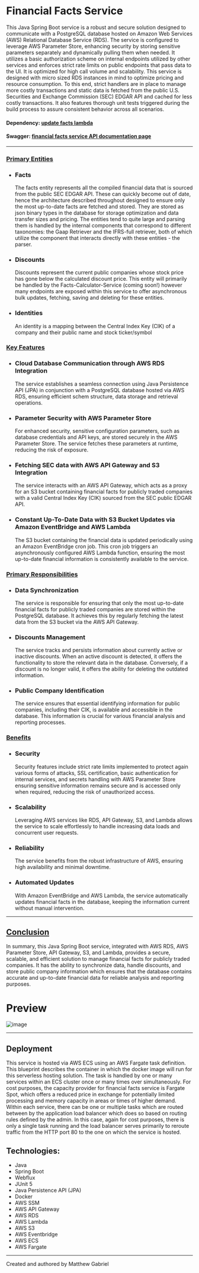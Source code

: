 # Financial Facts Service</h1></u>

This Java Spring Boot service is a robust and secure solution designed to communicate with a PostgreSQL database hosted on Amazon Web Services (AWS) Relational Database Service (RDS). The service is configured to leverage AWS Parameter Store, enhancing security by storing sensitive parameters separately and dynamically pulling them when needed. It utilizes a basic authorization scheme on internal endpoints utilized by other services and enforces strict rate limits on public endpoints that pass data to the UI. It is optimized for high call volume and scalability. This service is designed with micro sized RDS instances in mind to optimize pricing and resource consumption. To this end, strict handlers are in place to manage more costly transactions and static data is fetched from the public U.S. Securities and Exchange Commission (SEC) EDGAR API and cached for less costly transactions. It also features thorough unit tests triggered during the build process to assure consistent behavior across all scenarios.

#### Dependency: [update facts lambda](https://github.com/Choochera/update_facts_lambda)
#### Swagger: [financial facts service API documentation page](https://financial-facts.net/swagger-ui/index.html)

------

<u><h3>Primary Entities</h3></u>
<ul>
  <li>
    <h3>Facts</h3>
    The facts entity represents all the compiled financial data that is sourced from the public SEC EDGAR API. These can quickly become out of date, hence the architecture described throughout designed to ensure only the most up-to-date facts are fetched and stored. They are stored as json binary types in the database for storage optimization and data transfer sizes and pricing. The entities tend to quite large and parsing them is handled by the internal components that correspond to different taxonomies: the Gaap Retriever and the IFRS-full retriever, both of which utilize the component that interacts directly with these entities - the parser.
  </li>
  <li>
    <h3>Discounts</h3>
    Discounts represent the current public companies whose stock price has gone below the calculated discount price. This entity will primarily be handled by the Facts-Calculator-Service (coming soon!) however many endpoints are exposed within this service to offer asynchronous bulk updates, fetching, saving and deleting for these entities.
  </li>
  <li>
    <h3>Identities</h3>
    An identity is a mapping between the Central Index Key (CIK) of a company and their public name and stock ticker/symbol
  </li>
</ul>
<u><h3>Key Features</h3></u>
<ul>
  <li>
    <h3>Cloud Database Communication through AWS RDS Integration</h3>
    The service establishes a seamless connection using Java Persistence API (JPA) in conjunction with a PostgreSQL database hosted via AWS RDS, ensuring efficient schem structure, data storage and retrieval operations.
  </li> 
  <li>
    <h3>Parameter Security with AWS Parameter Store</h3>
    For enhanced security, sensitive configuration parameters, such as database credentials and API keys, are stored securely in the AWS Parameter Store. The service fetches these parameters at runtime, reducing the risk of exposure.
  </li>
  <li>
    <h3>Fetching SEC data with AWS API Gateway and S3 Integration</h3> 
    The service interacts with an AWS API Gateway, which acts as a proxy for an S3 bucket containing financial facts for publicly traded companies with a valid Central Index Key (CIK) sourced from the SEC public EDGAR API.
  </li>
  <li>
    <h3>Constant Up-To-Date Data with S3 Bucket Updates via Amazon EventBridge and AWS Lambda</h3> 
    The S3 bucket containing the financial data is updated periodically using an Amazon EventBridge cron job. This cron job triggers an asynchronously configured AWS Lambda function, ensuring the most up-to-date financial information is consistently available to the service.
  </li>
</ul>

<u><h3>Primary Responsibilities</h3></u>
<ul>
  <li>
    <h3>Data Synchronization</h3>
    The service is responsible for ensuring that only the most up-to-date financial facts for publicly traded companies are stored within the PostgreSQL database. It achieves this by regularly fetching the latest data from the S3 bucket via the AWS API Gateway.
  </li>
  <li>
    <h3>Discounts Management</h3>
    The service tracks and persists information about currently active or inactive discounts. When an active discount is detected, it offers the functionality to store the relevant data in the database. Conversely, if a discount is no longer valid, it offers the ability for deleting the outdated information.
  </li>
  <li>
    <h3>Public Company Identification</h3>
    The service ensures that essential identifying information for public companies, including their CIK, is available and accessible in the database. This information is crucial for various financial analysis and reporting processes.
  </li>
</ul>

<u><h3>Benefits</h3></u>
<ul>
  <li>
    <h3>Security</h3>
    Security features include strict rate limits implemented to protect again various forms of attacks, SSL certification, basic authentication for internal services, and secrets handling with AWS Parameter Store ensuring sensitive information remains secure and is accessed only when required, reducing the risk of unauthorized access.
  </li>
  <li>
    <h3>Scalability</h3>
    Leveraging AWS services like RDS, API Gateway, S3, and Lambda allows the service to scale effortlessly to handle increasing data loads and concurrent user requests.
  </li>
  <li>
    <h3>Reliability</h3>
    The service benefits from the robust infrastructure of AWS, ensuring high availability and minimal downtime.
  </li>
  <li>
    <h3>Automated Updates</h3>
    With Amazon EventBridge and AWS Lambda, the service automatically updates financial facts in the database, keeping the information current without manual intervention.
  </li>
</ul>

----------

<u><h2>Conclusion</h2></u>
<p>In summary, this Java Spring Boot service, integrated with AWS RDS, AWS Parameter Store, API Gateway, S3, and Lambda, provides a secure, scalable, and efficient solution to manage financial facts for publicly traded companies. It has the ability to synchronize data, handle discounts, and store public company information which ensures that the database contains accurate and up-to-date financial data for reliable analysis and reporting purposes.</p>

# Preview
![image](https://github.com/Choochera/financial_facts_service/assets/74555083/09d1cd00-e313-495d-81a4-a167b68a9ca3)

------------

Deployment
-------------------------
This service is hosted via AWS ECS using an AWS Fargate task definition. This blueprint describes the container in which the docker image will run for this serverless hosting solution. The task is handled by one or many services within an ECS cluster once or many times over simultaneously. For cost purposes, the capacity provider for financial facts service is Fargate Spot, which offers a reduced price in exchange for potentially limited processing and memory capacity in areas or times of higher demand. Within each service, there can be one or multiple tasks which are routed between by the application load balancer which does so based on routing rules defined by the admin. In this case, again for cost purposes, there is only a single task running and the load balancer serves primarily to reroute traffic from the HTTP port 80 to the one on which the service is hosted. 

Technologies:
-------------------------
- Java
- Spring Boot
- Webflux
- JUnit 5
- Java Persistence API (JPA)
- Docker
- AWS SSM
- AWS API Gateway
- AWS RDS
- AWS Lambda
- AWS S3
- AWS Eventbridge
- AWS ECS
- AWS Fargate

---------------------------
Created and authored by Matthew Gabriel
